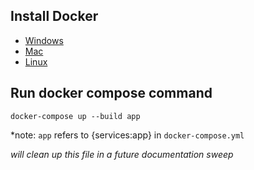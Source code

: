 ## Install Docker

* [Windows](https://docs.docker.com/docker-for-windows/install/)
* [Mac](https://docs.docker.com/docker-for-mac/install/)
* [Linux](https://docs.docker.com/install/)

## Run docker compose command

```
docker-compose up --build app
```

*note: `app` refers to {services:app} in `docker-compose.yml`

_will clean up this file in a future documentation sweep_
